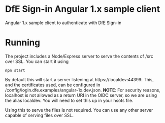 # DfE Sign-in Angular 1.x sample client
Angular 1.x sample client to authenticate with DfE Sign-in

# Running
The project includes a Node/Express server to serve the contents of /src over SSL. You can start it using

```
npm start
```

By default this will start a server listening at https://localdev:44399. This, and the certificates used, can be configured in /config/login.dfe.examples/angular-1x.dev.json.
**NOTE**: For security reasons, localhost is not allowed as a return URI in the OIDC server, so we are using the alias localdev. You will need to set this up in your hsots file.

Using this to serve the files is not required. You can use any other server capable of serving files over SSL.
